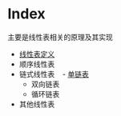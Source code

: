 # Index

主要是线性表相关的原理及其实现

- [线性表定义](introduction.md)
- 顺序线性表
- 链式线性表
    - [单链表](signal-linked-list.md)
    - 双向链表
    - 循环链表
- 其他线性表
